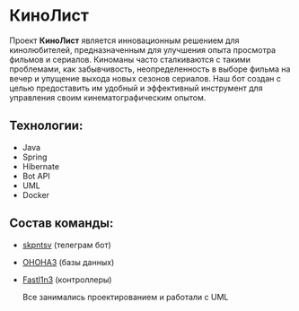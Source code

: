 # КиноЛист
Проект **КиноЛист** является инновационным решением для кинолюбителей, предназначенным для улучшения опыта просмотра фильмов и сериалов. Киноманы часто сталкиваются с такими проблемами, как забывчивость, неопределенность в выборе фильма на вечер и упущение выхода новых сезонов сериалов. Наш бот создан с целью предоставить им удобный и эффективный инструмент для управления своим кинематографическим опытом.
## Технологии:
- Java
- Spring
- Hibernate
- Bot API
- UML
- Docker
## Состав команды:
- [skpntsv](https://github.com/skpntsv) (телеграм бот)
- [OHOHA3](https://github.com/OHOHA3) (базы данных)
- [Fastl1n3](https://github.com/Fastl1n3) (контроллеры)
    
  Все занимались проектированием и работали с UML
